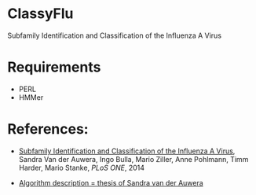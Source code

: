# ClassyFlu
Subfamily Identification and Classification of the Influenza A Virus

# Requirements
   - PERL
   - HMMer

# References:
 - [Subfamily Identification and Classification of the Influenza A Virus](https://journals.plos.org/plosone/article?id=10.1371/journal.pone.0084558), Sandra Van der Auwera, Ingo Bulla, Mario Ziller, Anne Pohlmann, Timm Harder, Mario Stanke, *PLoS ONE*, 2014

 - [Algorithm description = thesis of Sandra van der Auwera](ClassyFlu-algorithm.pdf)
